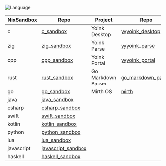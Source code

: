 ![Language](https://github-readme-stats.vercel.app/api/top-langs/?username=permalik&size_weight=0.5&count_weight=0.5&theme=apprentice&card_width=650&langs_count=20&custom_title=Languages&layout=compact)

| NixSandbox | Repo                                                                 | Project              | Repo                                                                     | Project   | Repo                                                 |
|------------|----------------------------------------------------------------------|----------------------|--------------------------------------------------------------------------|-----------|------------------------------------------------------|
| c          | [c_sandbox](https://github.com/permalik/c_sandbox)                   | Yoink Desktop        | [yyyoink_desktop](https://github.com/permalik/yyyoink_desktop)           | Auto      | [auto](https://github.com/permalik/auto)             |
| zig        | [zig_sandbox](https://github.com/permalik/zig_sandbox)               | Yoink Parse          | [yyyoink_parse](https://github.com/permalik/yyyoink_parse)               | Nix       | [nix](https://github.com/permalik/nix)               |
| cpp        | [cpp_sandbox](https://github.com/permalik/cpp_sandbox)               | Yoink Portal         | [yyyoink_portal](https://github.com/permalik/yyyoink_portal)             | Curricula | [curricula](https://github.com/permalik/curricula)   |
| rust       | [rust_sandbox](https://github.com/permalik/rust_sandbox)             | Go Markdown Parser   | [go_markdown_parser](https://github.com/permalik/go_markdown_parser)     |           |                                                      |
| go         | [go_sandbox](https://github.com/permalik/go_sandbox)                 | Mirth OS             | [mirth](https://github.com/permalik/mirth)                               |           |                                                      |
| java       | [java_sandbox](https://github.com/permalik/java_sandbox)             |                      |                                                                          |           |                                                      |
| csharp     | [csharp_sandbox](https://github.com/permalik/csharp_sandbox)         |                      |                                                                          |           |                                                      |
| swift      | [swift_sandbox](https://github.com/permalik/swift_sandbox)           |                      |                                                                          |           |                                                      |
| kotlin     | [kotlin_sandbox](https://github.com/permalik/kotlin_sandbox)         |                      |                                                                          |           |                                                      |
| python     | [python_sandbox](https://github.com/permalik/python_sandbox)         |                      |                                                                          |           |                                                      |
| lua        | [lua_sandbox](https://github.com/permalik/lua_sandbox)               |                      |                                                                          |           |                                                      |
| javascript | [javascript_sandbox](https://github.com/permalik/javascript_sandbox) |                      |                                                                          |           |                                                      |
| haskell    | [haskell_sandbox](https://github.com/permalik/haskell_sandbox)       |                      |                                                                          |           |                                                      |

<!--
![Language](https://github-readme-stats.vercel.app/api/top-langs/?username=permalik&size_weight=0.5&count_weight=0.5&theme=apprentice&langs_count=20&custom_title=Languages&layout=compact)
-->

<!--
**permalik/permalik** is a ✨ _special_ ✨ repository because its `README.md` (this file) appears on your GitHub profile.

Here are some ideas to get you started:

- 🔭 I’m currently working on ...
- 🌱 I’m currently learning ...
- 👯 I’m looking to collaborate on ...
- 🤔 I’m looking for help with ...
- 💬 Ask me about ...
- 📫 How to reach me: ...
- 😄 Pronouns: ...
- ⚡ Fun fact: ...
-->
